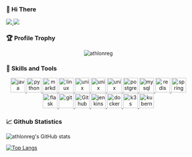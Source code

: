 ### 👋 Hi There

<p>
    <a title="Github Total Stars" target="_blank" href="https://github.com/athlonreg">
        <img src="https://img.shields.io/github/stars/athlonreg.svg?logo=star&label=Total%20Stars&color=success" />
    </a>
    <a title="Github Followers" target="_blank" href="https://github.com/athlonreg">
        <img src="https://img.shields.io/badge/dynamic/json?label=GitHub&suffix=%20followers&query=%24.data.totalSubs&url=https%3A%2F%2Fapi.spencerwoo.com%2Fsubstats%2F%3Fsource%3Dgithub%26queryKey%3Dathlonreg&color=blue&logo=github&longCache=true" />
    </a>
</p>

### 🏆 Profile Trophy

<p align="center">
	<img src="https://github-profile-trophy.vercel.app/?username=athlonreg&title=Stars,Followers,MultiLanguage,Commits,Issues&margin-w=15&margin-h=15" alt="athlonreg" />
</p>

### 🔨 Skills and Tools

<div align="center">
	<a href="https://www.java.com" target="_blank" rel="noreferrer">
		<img src="https://cdn.jsdelivr.net/gh/devicons/devicon/icons/java/java-original.svg" alt="java" width="40" height="40" />
	</a>
	<a href="https://python.org" target="_blank" rel="noreferrer">
		<img src="https://cdn.jsdelivr.net/gh/devicons/devicon/icons/python/python-original.svg" alt="python" width="40" height="40" />
	</a>
	<a href="https://github.com" target="_blank" rel="noreferrer">
		<img src="https://cdn.jsdelivr.net/gh/devicons/devicon/icons/markdown/markdown-original.svg" alt="markdown" width="40" height="40" />
	</a>
	<a href="https://www.linux.org/" target="_blank" rel="noreferrer">
		<img src="https://cdn.jsdelivr.net/gh/devicons/devicon/icons/linux/linux-original.svg" alt="linux" width="40" height="40" />
	</a>
	<a href="https://www.centos.org/" target="_blank" rel="noreferrer">
		<img src="https://cdn.jsdelivr.net/gh/devicons/devicon/icons/centos/centos-original.svg" alt="unix" width="40" height="40" />
	</a>
	<a href="https://www.ubuntu.com/" target="_blank" rel="noreferrer">
		<img src="https://cdn.jsdelivr.net/gh/devicons/devicon/icons/ubuntu/ubuntu-plain.svg" alt="unix" width="40" height="40" />
	</a>
	<a href="https://www.fedora.org/" target="_blank" rel="noreferrer">
		<img src="https://cdn.jsdelivr.net/gh/devicons/devicon/icons/fedora/fedora-original.svg" alt="unix" width="40" height="40" />
	</a>
	<a href="https://www.postgresql.org" target="_blank" rel="noreferrer">
		<img src="https://cdn.jsdelivr.net/gh/devicons/devicon/icons/postgresql/postgresql-original.svg" alt="postgresql" width="40" height="40" />
	</a>
	<a href="https://www.mysql.com/" target="_blank" rel="noreferrer">
		<img src="https://cdn.jsdelivr.net/gh/devicons/devicon/icons/mysql/mysql-original.svg" alt="mysql" width="40" height="40" />
	</a>
	<a href="https://redis.io" target="_blank" rel="noreferrer">
		<img src="https://cdn.jsdelivr.net/gh/devicons/devicon/icons/redis/redis-original.svg" alt="redis" width="40" height="40" />
	</a>
	<a href="https://spring.io/" target="_blank" rel="noreferrer">
		<img src="https://cdn.jsdelivr.net/gh/devicons/devicon/icons/spring/spring-original.svg" alt="spring" width="40" height="40" />
	</a>
	<a href="https://flask.palletsprojects.com/" target="_blank" rel="noreferrer">
		<img src="https://cdn.jsdelivr.net/gh/devicons/devicon/icons/flask/flask-original.svg" alt="flask" width="40" height="40" />
	</a>
	<a href="https://git-scm.com/" target="_blank" rel="noreferrer">
		<img src="https://www.vectorlogo.zone/logos/git-scm/git-scm-icon.svg" alt="git" width="40" height="40" />
	</a>
	<a href="https://github.com/" target="_blank" rel="noreferrer">
		<img src="https://cdn.jsdelivr.net/gh/devicons/devicon/icons/github/github-original.svg" alt="Github" width="40" height="40" />
	</a>
	<a href="https://jenkins.io/" target="_blank" rel="noreferrer">
		<img src="https://cdn.jsdelivr.net/gh/devicons/devicon/icons/jenkins/jenkins-original.svg" alt="jenkins" width="40" height="40" />
	</a>
	<a href="https://www.docker.com/" target="_blank" rel="noreferrer">
		<img src="https://cdn.jsdelivr.net/gh/devicons/devicon/icons/docker/docker-original.svg" alt="docker" width="40" height="40" />
	</a>
	<a href="https://k3s.io/" target="_blank" rel="noreferrer">
		<img src="https://cdn.jsdelivr.net/gh/devicons/devicon/icons/k3s/k3s-original.svg" alt="k3s" width="40" height="40" />
	</a>
	<a href="https://kubernetes.io/" target="_blank" rel="noreferrer">
		<img src="https://cdn.jsdelivr.net/gh/devicons/devicon/icons/kubernetes/kubernetes-plain.svg" alt="kubernetes" width="40" height="40" />
	</a>
</div>

### 📈 Github Statistics

![athlonreg's GitHub stats](https://github-readme-stats.vercel.app/api?username=athlonreg&count_private=true&show_icons=true&theme=dark)

[![Top Langs](https://github-readme-stats.vercel.app/api/top-langs/?username=athlonreg&layout=compact&langs_count=8)](https://github.com/athlonreg)
